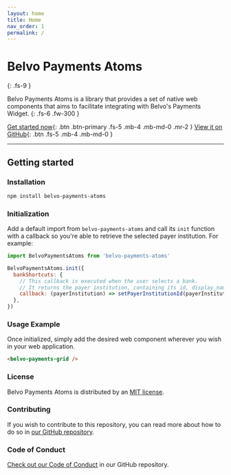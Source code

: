 ```yaml
---
layout: home
title: Home
nav_order: 1
permalink: /
---
```


# Belvo Payments Atoms
{: .fs-9 }

Belvo Payments Atoms is a library that provides a set of native web components that aims to facilitate integrating with Belvo's Payments Widget.
{: .fs-6 .fw-300 }

[Get started now](#getting-started){: .btn .btn-primary .fs-5 .mb-4 .mb-md-0 .mr-2 }
[View it on GitHub][Belvo Payments Atoms Repository]{: .btn .fs-5 .mb-4 .mb-md-0 }

---

## Getting started

### Installation

```bash
npm install belvo-payments-atoms
```

### Initialization

Add a default import from `belvo-payments-atoms` and call its `init` function with a callback so you're able to retrieve the selected payer institution. For example:

```js
import BelvoPaymentsAtoms from 'belvo-payments-atoms'

BelvoPaymentsAtoms.init({
  bankShortcuts: {
    // This callback is executed when the user selects a bank.
    // It returns the payer institution, containing its id, display_name and icon_logo.
    callback: (payerInstitution) => setPayerInstitutionId(payerInstitution.id),
  },
})
```

### Usage Example

Once initialized, simply add the desired web component wherever you wish in your web application.

```html
<belvo-payments-grid />
```

### License

Belvo Payments Atoms is distributed by an [MIT license](https://github.com/belvo-finance/belvo-payments-atoms/blob/main/LICENSE).

### Contributing

If you wish to contribute to this repository, you can read more about how to do so in [our GitHub repository](https://github.com/belvo-finance/belvo-payments-atoms?tab=readme-ov-file#busts_in_silhouette-contributing).

### Code of Conduct

[Check out our Code of Conduct](https://github.com/belvo-finance/belvo-payments-atoms/blob/main/CODE_OF_CONDUCT) in our GitHub repository.

[Belvo Payments Atoms Repository]: https://github.com/belvo-finance/belvo-payments-atoms
